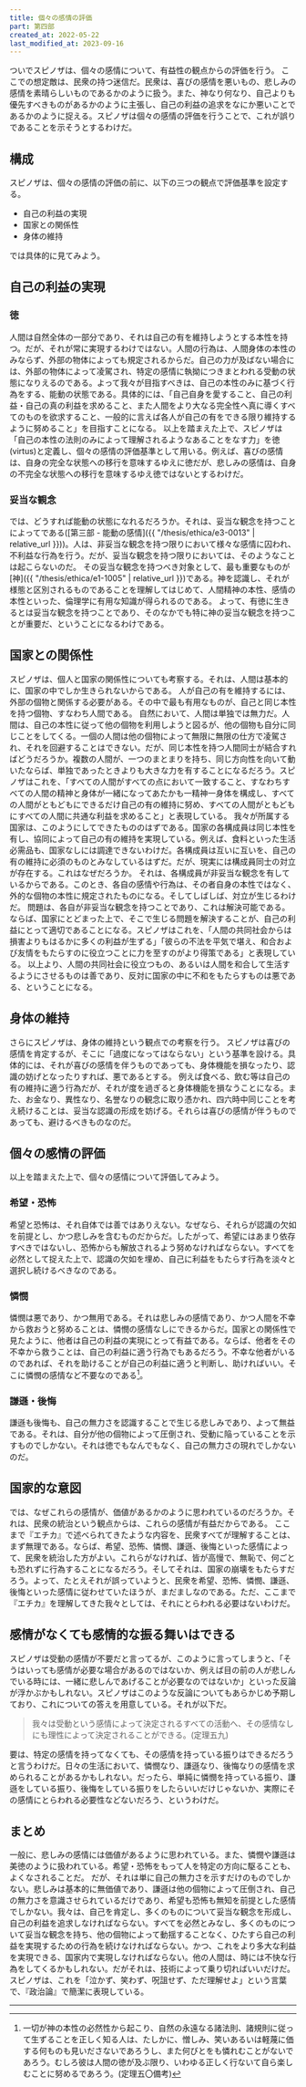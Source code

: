 ```yaml
---
title: 個々の感情の評価
part: 第四部
created_at: 2022-05-22
last_modified_at: 2023-09-16
---
```


ついでスピノザは、個々の感情について、有益性の観点からの評価を行う。
ここでの想定敵は、民衆の持つ迷信だ。民衆は、喜びの感情を悪いもの、悲しみの感情を素晴らしいものであるかのように扱う。また、神なり何なり、自己よりも優先すべきものがあるかのように主張し、自己の利益の追求をなにか悪いことであるかのように捉える。スピノザは個々の感情の評価を行うことで、これが誤りであることを示そうとするわけだ。

## 構成

スピノザは、個々の感情の評価の前に、以下の三つの観点で評価基準を設定する。

- 自己の利益の実現
- 国家との関係性
- 身体の維持

では具体的に見てみよう。

## 自己の利益の実現

### 徳

人間は自然全体の一部分であり、それは自己の有を維持しようとする本性を持つ。だが、それが常に実現するわけではない。人間の行為は、人間身体の本性のみならず、外部の物体によっても規定されるからだ。自己の力が及ばない場合には、外部の物体によって凌駕され、特定の感情に執拗につきまとわれる受動の状態になりえるのである。よって我々が目指すべきは、自己の本性のみに基づく行為をする、能動の状態である。具体的には、「自己自身を愛すること、自己の利益・自己の真の利益を求めること、また人間をより大なる完全性へ真に導くすべてのものを欲求すること、一般的に言えば各人が自己の有をできる限り維持するように努めること」を目指すことになる。
以上を踏まえた上で、スピノザは「自己の本性の法則のみによって理解されるようなあることをなす力」を徳(virtus)と定義し、個々の感情の評価基準として用いる。例えば、喜びの感情は、自身の完全な状態への移行を意味するゆえに徳だが、悲しみの感情は、自身の不完全な状態への移行を意味するゆえ徳ではないとするわけだ。

### 妥当な観念

では、どうすれば能動の状態になれるだろうか。それは、妥当な観念を持つことによってである([第三部 - 能動の感情]({{ "/thesis/ethica/e3-0013" | relative_url }}))。人は、非妥当な観念を持つ限りにおいて様々な感情に囚われ、不利益な行為を行う。だが、妥当な観念を持つ限りにおいては、そのようなことは起こらないのだ。
その妥当な観念を持つべき対象として、最も重要なものが[神]({{ "/thesis/ethica/e1-1005" | relative_url }})である。神を認識し、それが様態と区別されるものであることを理解してはじめて、人間精神の本性、感情の本性といった、倫理学に有用な知識が得られるのである。
よって、有徳に生きるとは妥当な観念を持つことであり、そのなかでも特に神の妥当な観念を持つことが重要だ、ということになるわけである。

## 国家との関係性

スピノザは、個人と国家の関係性についても考察する。それは、人間は基本的に、国家の中でしか生きられないからである。
人が自己の有を維持するには、外部の個物と関係する必要がある。その中で最も有用なものが、自己と同じ本性を持つ個物、すなわち人間である。
自然において、人間は単独では無力だ。人間は、自己の本性に従って他の個物を利用しようと図るが、他の個物も自分に同じことをしてくる。一個の人間は他の個物によって無限に無限の仕方で凌駕され、それを回避することはできない。だが、同じ本性を持つ人間同士が結合すればどうだろうか。複数の人間が、一つのまとまりを持ち、同じ方向性を向いて動いたならば、単独であったときよりも大きな力を有することになるだろう。スピノザはこれを、「すべての人間がすべての点において一致すること、すなわちすべての人間の精神と身体が一緒になってあたかも一精神一身体を構成し、すべての人間がともどもにできるだけ自己の有の維持に努め、すべての人間がともどもにすべての人間に共通な利益を求めること」と表現している。
我々が所属する国家は、このようにしてできたもののはずである。国家の各構成員は同じ本性を有し、協同によって自己の有の維持を実現している。例えば、食料といった生活必需品も、国家なしには調達できないわけだ。各構成員は互いに互いを、自己の有の維持に必須のものとみなしているはずだ。だが、現実には構成員同士の対立が存在する。これはなぜだろうか。
それは、各構成員が非妥当な観念を有しているからである。このとき、各自の感情や行為は、その者自身の本性ではなく、外的な個物の本性に規定されたものになる。そしてしばしば、対立が生じるわけだ。
問題は、各自が非妥当な観念を持つことであり、これは解決可能である。ならば、国家にとどまった上で、そこで生じる問題を解決することが、自己の利益にとって適切であることになる。スピノザはこれを、「人間の共同社会からは損害よりもはるかに多くの利益が生ずる」「彼らの不法を平気で堪え、和合および友情をもたらすのに役立つことに力を至すのがより得策である」と表現している。
以上より、人間の共同社会に役立つもの、あるいは人間を和合して生活するようにさせるものは善であり、反対に国家の中に不和をもたらすものは悪である、ということになる。

## 身体の維持

さらにスピノザは、身体の維持という観点での考察を行う。
スピノザは喜びの感情を肯定するが、そこに「過度になってはならない」という基準を設ける。具体的には、それが喜びの感情を伴うものであっても、身体機能を損なったり、認識の妨げとなったりすれば、悪であるとする。
例えば食べる、飲む等は自己の有の維持に適う行為だが、それが度を過ぎると身体機能を損なうことになる。また、お金なり、異性なり、名誉なりの観念に取り憑かれ、四六時中同じことを考え続けることは、妥当な認識の形成を妨げる。それらは喜びの感情が伴うものであっても、避けるべきものなのだ。

## 個々の感情の評価

以上を踏まえた上で、個々の感情について評価してみよう。

### 希望・恐怖

希望と恐怖は、それ自体では善ではありえない。なぜなら、それらが認識の欠如を前提とし、かつ悲しみを含むものだからだ。したがって、希望にはあまり依存すべきではないし、恐怖からも解放されるよう努めなければならない。すべてを必然として捉えた上で、認識の欠如を埋め、自己に利益をもたらす行為を淡々と選択し続けるべきなのである。

### 憐憫

憐憫は悪であり、かつ無用である。それは悲しみの感情であり、かつ人間を不幸から救おうと努めることは、憐憫の感情なしにできるからだ。国家との関係性で見たように、他者は自己の利益の実現にとって有益である。ならば、他者をその不幸から救うことは、自己の利益に適う行為でもあるだろう。不幸な他者がいるのであれば、それを助けることが自己の利益に適うと判断し、助ければいい。そこに憐憫の感情など不要なのである[^ref1]。

[^ref1]:一切が神の本性の必然性から起こり、自然の永遠なる諸法則、諸規則に従って生ずることを正しく知る人は、たしかに、憎しみ、笑いあるいは軽蔑に価する何ものも見いださないであろうし、また何びとをも憐れむことがないであろう。むしろ彼は人間の徳が及ぶ限り、いわゆる正しく行ないて自ら楽しむことに努めるであろう。(定理五〇備考)

### 謙遜・後悔

謙遜も後悔も、自己の無力さを認識することで生じる悲しみであり、よって無益である。それは、自分が他の個物によって圧倒され、受動に陥っていることを示すものでしかない。それは徳でもなんでもなく、自己の無力さの現れでしかないのだ。

## 国家的な意図

では、なぜこれらの感情が、価値があるかのように思われているのだろうか。それは、民衆の統治という観点からは、これらの感情が有益だからである。
ここまで『エチカ』で述べられてきたような内容を、民衆すべてが理解することは、まず無理である。ならば、希望、恐怖、憐憫、謙遜、後悔といった感情によって、民衆を統治した方がよい。これらがなければ、皆が高慢で、無恥で、何ごとも恐れずに行為することになるだろう。そしてそれは、国家の崩壊をもたらすだろう。よって、たとえそれが誤っていようと、民衆を希望、恐怖、憐憫、謙遜、後悔といった感情に従わせていたほうが、まだましなのである。ただ、ここまで『エチカ』を理解してきた我々としては、それにとらわれる必要はないわけだ。

## 感情がなくても感情的な振る舞いはできる

スピノザは受動の感情が不要だと言ってるが、このように言ってしまうと、「そうはいっても感情が必要な場合があるのではないか、例えば目の前の人が悲しんでいる時には、一緒に悲しんであげることが必要なのではないか」といった反論が浮かぶかもしれない。スピノザはこのような反論についてもあらかじめ予期しており、これについての答えを用意している。それが以下だ。

>我々は受動という感情によって決定されるすべての活動へ、その感情なしにも理性によって決定されることができる。(定理五九)

要は、特定の感情を持ってなくても、その感情を持っている振りはできるだろうと言うわけだ。日々の生活において、憐憫なり、謙遜なり、後悔なりの感情を求められることがあるかもしれない。だったら、単純に憐憫を持っている振り、謙遜をしている振り、後悔をしている振りをしたらいいだけじゃないか、実際にその感情にとらわれる必要性などないだろう、というわけだ。

## まとめ

一般に、悲しみの感情には価値があるように思われている。また、憐憫や謙遜は美徳のように扱われている。希望・恐怖をもって人を特定の方向に駆ることも、よくなされることだ。
だが、それは単に自己の無力さを示すだけのものでしかない。悲しみは基本的に無価値であり、謙遜は他の個物によって圧倒され、自己の無力さを意識させられているだけであり、希望も恐怖も無知を前提とした感情でしかない。我々は、自己を肯定し、多くのものについて妥当な観念を形成し、自己の利益を追求しなければならない。すべてを必然とみなし、多くのものについて妥当な観念を持ち、他の個物によって動揺することなく、ひたすら自己の利益を実現するための行為を続けなければならない。かつ、これをより多大な利益を実現できる、国家内で実現しなければならない。他の人間は、時には不快な行為をしてくるかもしれない。だがそれは、技術によって乗り切ればいいだけだ。スピノザは、これを「泣かず、笑わず、呪詛せず、ただ理解せよ」という言葉で、『政治論』で簡潔に表現している。

---
